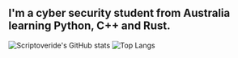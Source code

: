 ## I'm a cyber security student from Australia learning Python, C++ and Rust.

![Scriptoveride's GitHub stats](https://github-readme-stats.vercel.app/api?username=scriptoveride&show_icons=true&theme=tokyonight)
![Top Langs](https://github-readme-stats.vercel.app/api/top-langs/?username=scriptoveride&layout=default&theme=tokyonight)


